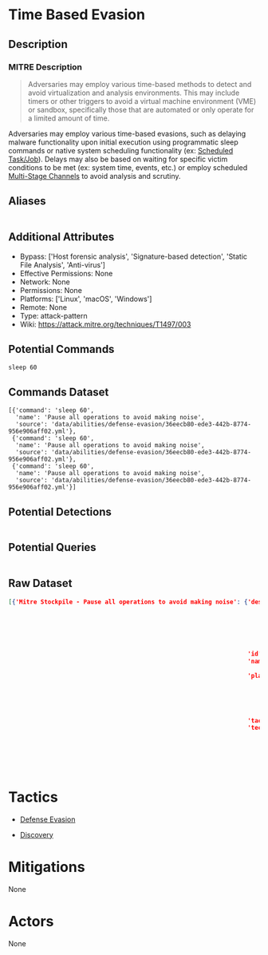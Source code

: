 
# Time Based Evasion

## Description

### MITRE Description

> Adversaries may employ various time-based methods to detect and avoid virtualization and analysis environments. This may include timers or other triggers to avoid a virtual machine environment (VME) or sandbox, specifically those that are automated or only operate for a limited amount of time.

Adversaries may employ various time-based evasions, such as delaying malware functionality upon initial execution using programmatic sleep commands or native system scheduling functionality (ex: [Scheduled Task/Job](https://attack.mitre.org/techniques/T1053)). Delays may also be based on waiting for specific victim conditions to be met (ex: system time, events, etc.) or employ scheduled [Multi-Stage Channels](https://attack.mitre.org/techniques/T1104) to avoid analysis and scrutiny. 

## Aliases

```

```

## Additional Attributes

* Bypass: ['Host forensic analysis', 'Signature-based detection', 'Static File Analysis', 'Anti-virus']
* Effective Permissions: None
* Network: None
* Permissions: None
* Platforms: ['Linux', 'macOS', 'Windows']
* Remote: None
* Type: attack-pattern
* Wiki: https://attack.mitre.org/techniques/T1497/003

## Potential Commands

```
sleep 60
```

## Commands Dataset

```
[{'command': 'sleep 60',
  'name': 'Pause all operations to avoid making noise',
  'source': 'data/abilities/defense-evasion/36eecb80-ede3-442b-8774-956e906aff02.yml'},
 {'command': 'sleep 60',
  'name': 'Pause all operations to avoid making noise',
  'source': 'data/abilities/defense-evasion/36eecb80-ede3-442b-8774-956e906aff02.yml'},
 {'command': 'sleep 60',
  'name': 'Pause all operations to avoid making noise',
  'source': 'data/abilities/defense-evasion/36eecb80-ede3-442b-8774-956e906aff02.yml'}]
```

## Potential Detections

```json

```

## Potential Queries

```json

```

## Raw Dataset

```json
[{'Mitre Stockpile - Pause all operations to avoid making noise': {'description': 'Pause '
                                                                                  'all '
                                                                                  'operations '
                                                                                  'to '
                                                                                  'avoid '
                                                                                  'making '
                                                                                  'noise',
                                                                   'id': '36eecb80-ede3-442b-8774-956e906aff02',
                                                                   'name': '1-min '
                                                                           'sleep',
                                                                   'platforms': {'darwin': {'sh': {'command': 'sleep '
                                                                                                              '60'}},
                                                                                 'linux': {'sh': {'command': 'sleep '
                                                                                                             '60'}},
                                                                                 'windows': {'psh': {'command': 'sleep '
                                                                                                                '60'}}},
                                                                   'tactic': 'defense-evasion',
                                                                   'technique': {'attack_id': 'T1497.003',
                                                                                 'name': 'Virtualization/Sandbox '
                                                                                         'Evasion: '
                                                                                         'Time '
                                                                                         'Based '
                                                                                         'Evasion'}}}]
```

# Tactics


* [Defense Evasion](../tactics/Defense-Evasion.md)

* [Discovery](../tactics/Discovery.md)
    

# Mitigations

None

# Actors

None
